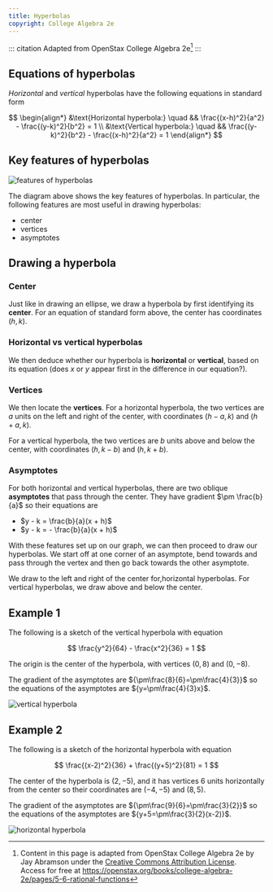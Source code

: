 ```yaml
---
title: Hyperbolas
copyright: College Algebra 2e
---
```


<!-- prettier-ignore-start -->
::: citation
Adapted from OpenStax College Algebra 2e[^cite]
:::
<!-- prettier-ignore-end -->

## Equations of hyperbolas

_Horizontal_ and _vertical_ hyperbolas have
the following equations in standard form

$$
\begin{align*}
&\text{Horizontal hyperbola:} \quad && \frac{(x-h)^2}{a^2} - \frac{(y-k)^2}{b^2} = 1 \\
&\text{Vertical hyperbola:} \quad && \frac{(y-k)^2}{b^2} - \frac{(x-h)^2}{a^2} = 1
\end{align*}
$$

## Key features of hyperbolas

![features of hyperbolas](/images/h2/graphs/openStax_graphs_hyperbola_features.jpeg)

The diagram above shows the key features of hyperbolas. In particular, the following features
are most useful in drawing hyperbolas:

- center
- vertices
- asymptotes

## Drawing a hyperbola

### Center

Just like in drawing an ellipse, we draw a hyperbola by first identifying its **center**.
For an equation of standard form above, the center has coordinates $(h,k)$.

### Horizontal vs vertical hyperbolas

We then deduce whether our hyperbola is **horizontal** or **vertical**, based on its equation (does $x$
or $y$ appear first in the difference in our equation?).

### Vertices

We then locate the **vertices**. For a horizontal hyperbola, the two vertices
are $a$ units on the left and right of the center, with coordinates $(h-a, k)$ and $(h+a, k)$.

For a vertical hyperbola, the two vertices are $b$ units above and below the center, with coordinates
$(h, k-b)$ and $(h, k+b)$.

### Asymptotes

For both horizontal and vertical hyperbolas, there are two oblique **asymptotes** that pass through the
center. They have gradient $\pm \frac{b}{a}$ so their equations are

- $y - k = \frac{b}{a}(x + h)$
- $y - k = - \frac{b}{a}(x + h)$

With these features set up on our graph, we can then proceed to draw our hyperbolas. We start off at one corner
of an asymptote, bend towards and pass through the vertex and then go back towards the other asymptote.

We draw to the left and right of the center for,horizontal hyperbolas. For
vertical hyperbolas, we draw
above and below the center.

## Example 1

The following is a sketch of the vertical hyperbola with equation

$$ \frac{y^2}{64} - \frac{x^2}{36} = 1 $$

The origin is the center of the hyperbola, with vertices $(0, 8)$ and $(0, -8)$.

The gradient of the asymptotes are ${\pm\frac{8}{6}=\pm\frac{4}{3}}$
so the equations of the asymptotes are ${y=\pm\frac{4}{3}x}$.

![vertical hyperbola](/images/h2/graphs/openStax_graphs_hyperbola-1.jpeg)

## Example 2

The following is a sketch of the horizontal hyperbola with equation

$$ \frac{(x-2)^2}{36} + \frac{(y+5)^2}{81} = 1 $$

The center of the hyperbola is $(2,-5)$, and it has vertices $6$ units horizontally from the center
so their coordinates are $(-4, -5)$ and $(8, 5)$.

The gradient of the asymptotes are ${\pm\frac{9}{6}=\pm\frac{3}{2}}$
so the equations of the asymptotes are ${y+5=\pm\frac{3}{2}(x-2)}$.

![horizontal hyperbola](/images/h2/graphs/openStax_graphs_hyperbola-2.jpeg)

[^cite]:
    Content in this page is adapted from OpenStax College Algebra 2e by Jay
    Abramson under the
    [Creative Commons Attribution License](https://creativecommons.org/licenses/by/4.0/).\
    Access
    for free at
    <https://openstax.org/books/college-algebra-2e/pages/5-6-rational-functions>
